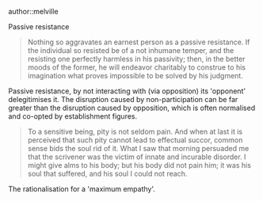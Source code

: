 author::melville

Passive resistance
> Nothing so aggravates an earnest person as a passive resistance. If the individual so resisted be of a not inhumane temper, and the resisting one perfectly harmless in his passivity; then, in the better moods of the former, he will endeavor charitably to construe to his imagination what proves impossible to be solved by his judgment. 

Passive resistance, by not interacting with (via opposition) its 'opponent' delegitimises it. The disruption caused by non-participation can be far greater than the disruption caused by opposition, which is often normalised and co-opted by establishment figures.

> To a sensitive being, pity is not seldom pain. And when at last it is perceived that such pity cannot lead to effectual succor, common sense bids the soul rid of it. What I saw that morning persuaded me that the scrivener was the victim of innate and incurable disorder. I might give alms to his body; but his body did not pain him; it was his soul that suffered, and his soul I could not reach.

The rationalisation for a 'maximum empathy'.